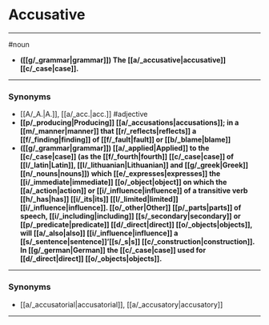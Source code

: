 # Accusative
---
#noun
- **([[g/_grammar|grammar]]) The [[a/_accusative|accusative]] [[c/_case|case]].**
---
### Synonyms
- [[A/_A.|A.]], [[a/_acc.|acc.]]
#adjective
- **[[p/_producing|Producing]] [[a/_accusations|accusations]]; in a [[m/_manner|manner]] that [[r/_reflects|reflects]] a [[f/_finding|finding]] of [[f/_fault|fault]] or [[b/_blame|blame]]**
- **([[g/_grammar|grammar]]) [[a/_applied|Applied]] to the [[c/_case|case]] (as the [[f/_fourth|fourth]] [[c/_case|case]] of [[l/_latin|Latin]], [[l/_lithuanian|Lithuanian]] and [[g/_greek|Greek]] [[n/_nouns|nouns]]) which [[e/_expresses|expresses]] the [[i/_immediate|immediate]] [[o/_object|object]] on which the [[a/_action|action]] or [[i/_influence|influence]] of a transitive verb [[h/_has|has]] [[i/_its|its]] [[l/_limited|limited]] [[i/_influence|influence]]. [[o/_other|Other]] [[p/_parts|parts]] of speech, [[i/_including|including]] [[s/_secondary|secondary]] or [[p/_predicate|predicate]] [[d/_direct|direct]] [[o/_objects|objects]], will [[a/_also|also]] [[i/_influence|influence]] a [[s/_sentence|sentence]]’[[s/_s|s]] [[c/_construction|construction]]. In [[g/_german|German]] the [[c/_case|case]] used for [[d/_direct|direct]] [[o/_objects|objects]].**
---
### Synonyms
- [[a/_accusatorial|accusatorial]], [[a/_accusatory|accusatory]]
---
